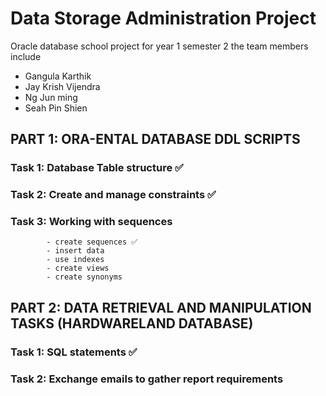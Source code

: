 # Data Storage Administration Project
Oracle database school project for year 1 semester 2
the team members include 
- Gangula Karthik 
- Jay Krish Vijendra
- Ng Jun ming
- Seah Pin Shien

## PART 1: ORA-ENTAL DATABASE DDL SCRIPTS
  ### Task 1: Database Table structure ✅
  ### Task 2: Create and manage constraints ✅
  ### Task 3: Working with sequences 
            - create sequences ✅
            - insert data
            - use indexes
            - create views 
            - create synonyms
## PART 2: DATA RETRIEVAL AND MANIPULATION TASKS (HARDWARELAND DATABASE)
  ### Task 1: SQL statements ✅
  ### Task 2: Exchange emails to gather report requirements
